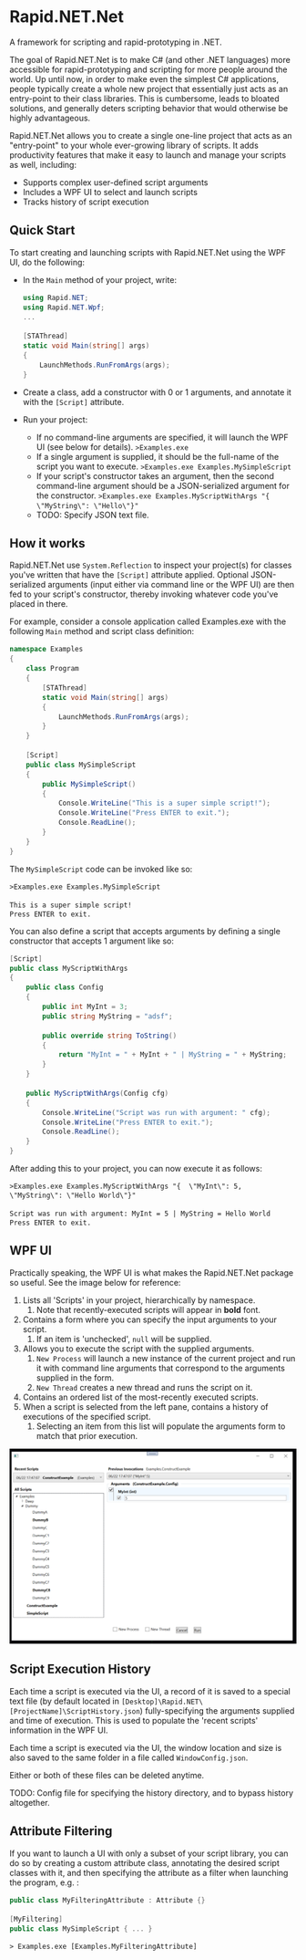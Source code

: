 # Rapid.NET.Net
A framework for scripting and rapid-prototyping in .NET.

The goal of Rapid.NET.Net is to make C# (and other .NET languages) more accessible for rapid-prototyping and scripting for more people around the world. Up until now, in order to make even the simplest C# applications, people typically create a whole new project that essentially just acts as an entry-point to their class libraries. This is cumbersome, leads to bloated solutions, and generally deters scripting behavior that would otherwise be highly advantageous.

Rapid.NET.Net allows you to create a single one-line project that acts as an "entry-point" to your whole ever-growing library of scripts. It adds productivity features that make it easy to launch and manage your scripts as well, including:

- Supports complex user-defined script arguments
- Includes a WPF UI to select and launch scripts
- Tracks history of script execution



## Quick Start

To start creating and launching scripts with Rapid.NET.Net using the WPF UI, do the following:

- In the `Main` method of your project, write:

  ```c#
  using Rapid.NET;
  using Rapid.NET.Wpf;
  ...
      
  [STAThread]
  static void Main(string[] args) 
  {
      LaunchMethods.RunFromArgs(args);
  }
  ```

- Create a class, add a constructor with 0 or 1 arguments, and annotate it with the `[Script]` attribute.

- Run your project:

  -  If no command-line arguments are specified, it will launch the WPF UI (see below for details).
    `>Examples.exe`
  - If a single argument is supplied, it should be the full-name of the script you want to execute. `>Examples.exe Examples.MySimpleScript`
  - If your script's constructor takes an argument, then the second command-line argument should be a JSON-serialized argument for the constructor.
    `>Examples.exe Examples.MyScriptWithArgs "{ \"MyString\": \"Hello\"}"` 
  - TODO: Specify JSON text file.



## How it works

Rapid.NET.Net use `System.Reflection` to inspect your project(s) for classes you've written that have the `[Script]` attribute applied. Optional JSON-serialized arguments (input either via command line or the WPF UI) are then fed to your script's constructor, thereby invoking whatever code you've placed in there. 

For example, consider a console application called Examples.exe with the following `Main` method and script class definition:

```C#
namespace Examples 
{
    class Program 
    {        
        [STAThread]
        static void Main(string[] args) 
        {
            LaunchMethods.RunFromArgs(args);
        }
    }
    
	[Script]
    public class MySimpleScript 
    {
        public MySimpleScript() 
        {
            Console.WriteLine("This is a super simple script!");
            Console.WriteLine("Press ENTER to exit.");
            Console.ReadLine();
        }
    }
}
```

The `MySimpleScript` code can be invoked like so:

```
>Examples.exe Examples.MySimpleScript

This is a super simple script!
Press ENTER to exit.
```

You can also define a script that accepts arguments by defining a single constructor that accepts 1 argument like so:

```c#
[Script]
public class MyScriptWithArgs
{
    public class Config
    {
        public int MyInt = 3;
        public string MyString = "adsf";

		public override string ToString()
        {
            return "MyInt = " + MyInt + " | MyString = " + MyString;
        }
    }

    public MyScriptWithArgs(Config cfg)
    {
        Console.WriteLine("Script was run with argument: " cfg);
        Console.WriteLine("Press ENTER to exit.");
        Console.ReadLine();
    }
}
```

After adding this to your project, you can now execute it as follows:

```[C#]
>Examples.exe Examples.MyScriptWithArgs "{  \"MyInt\": 5,  \"MyString\": \"Hello World\"}"

Script was run with argument: MyInt = 5 | MyString = Hello World
Press ENTER to exit.
```



## WPF UI

Practically speaking, the WPF UI is what makes the Rapid.NET.Net package so useful. See the image below for reference:

1. Lists all 'Scripts' in your project, hierarchically by namespace. 
   1. Note that recently-executed scripts will appear in **bold** font.
2. Contains a form where you can specify the input arguments to your script.
   1. If an item is 'unchecked', `null` will be supplied.
3. Allows you to execute the script with the supplied arguments.
   1. `New Process` will launch a new instance of the current project and run it with command line arguments that correspond to the arguments supplied in the form. 
   2. `New Thread` creates a new thread and runs the script on it.
4. Contains an ordered list of the most-recently executed scripts.
5. When a script is selected from the left pane, contains a history of executions of the specified script.
   1. Selecting an item from this list will populate the arguments form to match that prior execution.

![test](Resources/UI_Screenshot.PNG "UI Screenshot")



## Script Execution History

Each time a script is executed via the UI, a record of it is saved to a special text file (by default located in `[Desktop]\Rapid.NET\[ProjectName]\ScriptHistory.json`) fully-specifying the arguments supplied and time of execution. This is used to populate the 'recent scripts' information in the WPF UI.

Each time a script is executed via the UI, the window location and size is also saved to the same folder in a file called `WindowConfig.json`. 

Either or both of these files can be deleted anytime.

TODO: Config file for specifying the history directory, and to bypass history altogether.

## Attribute Filtering

If you want to launch a UI with only a subset of your script library, you can do so by creating a custom attribute class, annotating the desired script classes with it, and then specifying the attribute as a filter when launching the program, e.g. :

```C#
public class MyFilteringAttribute : Attribute {}

[MyFiltering]
public class MySimpleScript { ... }
```



```
> Examples.exe [Examples.MyFilteringAttribute]
```

